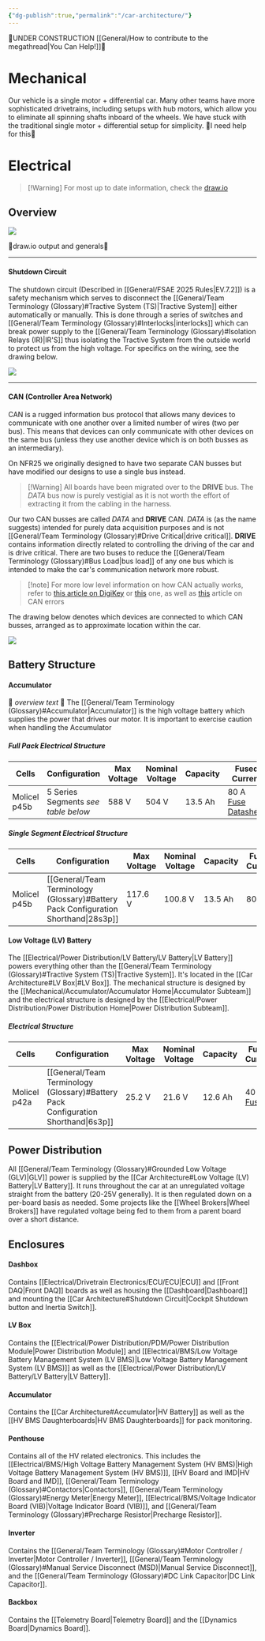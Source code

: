 ```yaml
---
{"dg-publish":true,"permalink":"/car-architecture/"}
---
```


🚧UNDER CONSTRUCTION [[General/How to contribute to the megathread\|You Can Help!]]🚧
# Mechanical
Our vehicle is a single motor + differential car. Many other teams have more sophisticated drivetrains, including setups with hub motors, which allow you to eliminate all spinning shafts inboard of the wheels.
We have stuck with the traditional single motor + differential setup for simplicity.
🚧I need help for this🚧
# Electrical
>[!Warning] For most up to date information, check the [draw.io](https://app.diagrams.net/#G1aAUkTBznf-oBW0_HJwPR886YPGE_Ngbq#%7B%22pageId%22%3A%22AH0zOfJDxDtdpztpxlL7%22%7D)
## Overview
![](https://i.imgur.com/IrDRmHq.png)

🚧draw.io output and generals🚧

---
#### Shutdown Circuit
The shutdown circuit (Described in [[General/FSAE 2025 Rules\|EV.7.2]]) is a safety mechanism which serves to disconnect the [[General/Team Terminology (Glossary)#Tractive System (TS)\|Tractive System]] either automatically or manually. This is done through a series of switches and [[General/Team Terminology (Glossary)#Interlocks\|interlocks]] which can break power supply to the [[General/Team Terminology (Glossary)#Isolation Relays (IR)\|IR'S]] thus isolating the Tractive System from the outside world to protect us from the high voltage. For specifics on the wiring, see the drawing below.

![](https://i.imgur.com/p0XU1E7.png)

---
#### CAN (Controller Area Network)
CAN is a rugged information bus protocol that allows many devices to communicate with one another over a limited number of wires (two per bus). This means that devices can only communicate with other devices on the same bus (unless they use another device which is on both busses as an intermediary).

On NFR25 we originally designed to have two separate CAN busses but have modified our designs to use a single bus instead.

>[!Warning] All boards have been migrated over to the **DRIVE** bus. The *DATA* bus now is purely vestigial as it is not worth the effort of extracting it from the cabling in the harness.

Our two CAN busses are called *DATA* and **DRIVE** CAN. *DATA* is (as the name suggests) intended for purely data acquisition purposes and is not [[General/Team Terminology (Glossary)#Drive Critical\|drive critical]]. **DRIVE** contains information directly related to controlling the driving of the car and is drive critical. There are two buses to reduce the [[General/Team Terminology (Glossary)#Bus Load\|bus load]] of any one bus which is intended to make the car's communication network more robust.

>[!note] For more low level information on how CAN actually works, refer to [this article on DigiKey](https://forum.digikey.com/t/overview-of-the-can-bus-protocol/21170) or [this](https://www.digikey.com/en/blog/the-basics-of-the-controller-area-network) one, as well as [this](https://www.csselectronics.com/pages/can-bus-errors-intro-tutorial) article on CAN errors

The drawing below denotes which devices are connected to which CAN busses, arranged as to approximate location within the car.

![](https://i.imgur.com/821K77q.png)

## Battery Structure
#### Accumulator
🚧 *overview text* 🚧
The [[General/Team Terminology (Glossary)#Accumulator\|Accumulator]] is the high voltage battery which supplies the power that drives our motor. It is important to exercise caution when handling the Accumulator
##### Full Pack Electrical Structure

| Cells        | Configuration                       | Max Voltage | Nominal Voltage | Capacity | Fused Current                                                                                                                                                                                                                                                          |
| ------------ | ----------------------------------- | ----------- | --------------- | -------- | ---------------------------------------------------------------------------------------------------------------------------------------------------------------------------------------------------------------------------------------------------------------------- |
| Molicel p45b | 5 Series Segments *see table below* | 588 V       | 504 V           | 13.5 Ah  | 80 A<br>[Fuse](https://www.mouser.com/ProductDetail/Littelfuse/L75QS080.V?qs=w%2Fv1CP2dgqquMmGcdv%252B%252BVQ%3D%3D)<br>[Datasheet](https://www.littelfuse.com/~/media/electrical/datasheets/fuses/semiconductor-fuses/littelfuse-industrial-l75qs-fuse-datasheet.pdf) |
##### Single Segment Electrical Structure

| Cells        | Configuration                                                    | Max Voltage | Nominal Voltage | Capacity | Fused Current |
| ------------ | ---------------------------------------------------------------- | ----------- | --------------- | -------- | ------------- |
| Molicel p45b | [[General/Team Terminology (Glossary)#Battery Pack Configuration Shorthand\|28s3p]] | 117.6 V     | 100.8 V         | 13.5 Ah  | 80 A          |

#### Low Voltage (LV) Battery
The [[Electrical/Power Distribution/LV Battery/LV Battery\|LV Battery]] powers everything other than the [[General/Team Terminology (Glossary)#Tractive System (TS)\|Tractive System]]. It's located in the [[Car Architecture#LV Box\|#LV Box]]. The mechanical structure is designed by the [[Mechanical/Accumulator/Accumulator Home\|Accumulator Subteam]] and the electrical structure is designed by the [[Electrical/Power Distribution/Power Distribution Home\|Power Distribution Subteam]].
##### Electrical Structure

| Cells        | Configuration                                                              | Max Voltage | Nominal Voltage | Capacity | Fused Current                                                                                                                                                                                                                                                                                                                                                                                                                                                                                                                          |
| ------------ | -------------------------------------------------------------------------- | ----------- | --------------- | -------- | -------------------------------------------------------------------------------------------------------------------------------------------------------------------------------------------------------------------------------------------------------------------------------------------------------------------------------------------------------------------------------------------------------------------------------------------------------------------------------------------------------------------------------------- |
| Molicel p42a | [[General/Team Terminology (Glossary)#Battery Pack Configuration Shorthand\|6s3p]] | 25.2 V      | 21.6 V          | 12.6 Ah  | 40 A<br>[Fuse](https://www.amazon.com/Chanzon-50Pcs-Listed-Standard-Automotive/dp/B0CYP881ZL?crid=KOYM53VK3BJI&dib=eyJ2IjoiMSJ9.kAud1lwfnSJMHH_HHJksJ3AayT8HQIqm2DRrKdBcHMnv_5H38w8UA5qC38SW-9TZeDXUhWiUH5apFWH5WxkjyAqGwauFDSRfrqBKFBpEtEMMDnBAl-fw4ZHpuBtrKXKUkab2x4VEEME3K_TacMuT8-gI3TrKF94495g-FLnbpBmou8O6N8UpJYpcsO5qqdaKDeMduAyfolulBSMIC2Yjs8qKYCl8mqNGbtF5UdIVvy0.ofn3doJM6QnXEOKwYIaudk923TirJMeK_C6ZZ_5s2C0&dib_tag=se&keywords=40%2Bamp%2Batc%2Bfuse&qid=1721963859&sprefix=40%2Bamp%2Batc%2Bfus%2Caps%2C117&sr=8-4&th=1) |

## Power Distribution
All [[General/Team Terminology (Glossary)#Grounded Low Voltage (GLV)\|GLV]] power is supplied by the [[Car Architecture#Low Voltage (LV) Battery\|LV Battery]]. It runs throughout the car at an unregulated voltage straight from the battery (20-25V generally). It is then regulated down on a per-board basis as needed. Some projects like the [[Wheel Brokers\|Wheel Brokers]] have regulated voltage being fed to them from a parent board over a short distance.

## Enclosures
#### Dashbox
Contains [[Electrical/Drivetrain Electronics/ECU/ECU\|ECU]] and [[Front DAQ\|Front DAQ]] boards as well as housing the [[Dashboard\|Dashboard]] and mounting the [[Car Architecture#Shutdown Circuit\|Cockpit Shutdown button and Inertia Switch]].
#### LV Box
Contains the [[Electrical/Power Distribution/PDM/Power Distribution Module\|Power Distribution Module]] and [[Electrical/BMS/Low Voltage Battery Management System (LV BMS)\|Low Voltage Battery Management System (LV BMS)]] as well as the [[Electrical/Power Distribution/LV Battery/LV Battery\|LV Battery]].
#### Accumulator
Contains the [[Car Architecture#Accumulator\|HV Battery]] as well as the [[HV BMS Daughterboards\|HV BMS Daughterboards]] for pack monitoring.
#### Penthouse
Contains all of the HV related electronics. This includes the [[Electrical/BMS/High Voltage Battery Management System (HV BMS)\|High Voltage Battery Management System (HV BMS)]], [[HV Board and IMD\|HV Board and IMD]], [[General/Team Terminology (Glossary)#Contactors\|Contactors]], [[General/Team Terminology (Glossary)#Energy Meter\|Energy Meter]], [[Electrical/BMS/Voltage Indicator Board (VIB)\|Voltage Indicator Board (VIB)]], and [[General/Team Terminology (Glossary)#Precharge Resistor\|Precharge Resistor]].
#### Inverter
Contains the [[General/Team Terminology (Glossary)#Motor Controller / Inverter\|Motor Controller / Inverter]], [[General/Team Terminology (Glossary)#Manual Service Disconnect (MSD)\|Manual Service Disconnect]], and the [[General/Team Terminology (Glossary)#DC Link Capacitor\|DC Link Capacitor]].
#### Backbox
Contains the [[Telemetry Board\|Telemetry Board]] and the [[Dynamics Board\|Dynamics Board]].